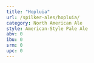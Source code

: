 ```yaml
---
title: "Hopluia"
url: /spilker-ales/hopluia/
category: North American Ale
style: American-Style Pale Ale
abv: 0
ibu: 0
srm: 0
upc: 0
---
```


